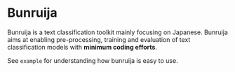 # Bunruija
Bunruija is a text classification toolkit mainly focusing on Japanese.
Bunruija aims at enabling pre-processing, training and evaluation of text classification models with **minimum coding efforts**.

See `example` for understanding how bunruija is easy to use.
